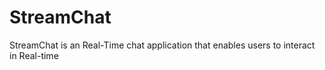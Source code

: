 # StreamChat
StreamChat is an Real-Time chat application that enables users to interact in Real-time
